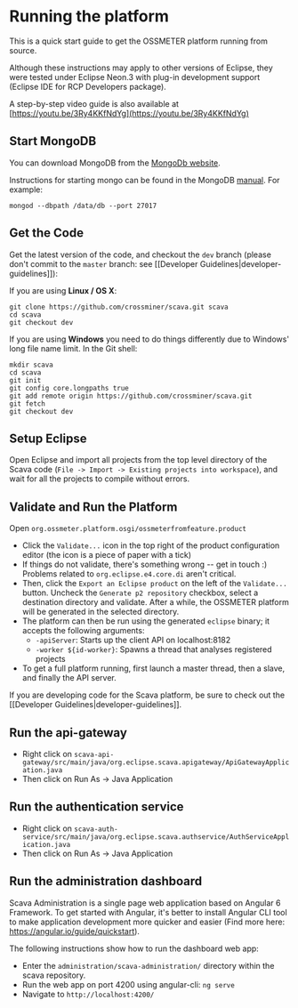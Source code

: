 
# Running the platform

This is a quick start guide to get the OSSMETER platform running from source.

Although these instructions may apply to other versions of Eclipse, they were tested under Eclipse Neon.3 with plug-in development support (Eclipse IDE for RCP Developers package).

A step-by-step video guide is also available at [https://youtu.be/3Ry4KKfNdYg](https://youtu.be/3Ry4KKfNdYg)

## Start MongoDB

You can download MongoDB from the [MongoDb website](http://www.mongodb.org/downloads).

Instructions for starting mongo can be found in the MongoDB [manual](http://docs.mongodb.org/manual/). For example:

````Shell
mongod --dbpath /data/db --port 27017
````

## Get the Code

Get the latest version of the code, and checkout the `dev` branch (please don't commit to the `master` branch: see [[Developer Guidelines|developer-guidelines]]):

If you are using __Linux / OS X__:
````Shell
git clone https://github.com/crossminer/scava.git scava
cd scava
git checkout dev
````

If you are using __Windows__ you need to do things differently due to Windows' long file name limit. In the Git shell:
````Shell
mkdir scava
cd scava
git init
git config core.longpaths true
git add remote origin https://github.com/crossminer/scava.git
git fetch
git checkout dev
````

## Setup Eclipse

Open Eclipse and import all projects from the top level directory of the Scava code (`File -> Import -> Existing projects into workspace`), and wait for all the projects to compile without errors.

## Validate and Run the Platform

Open `org.ossmeter.platform.osgi/ossmeterfromfeature.product`
  * Click the `Validate...` icon in the top right of the product configuration editor (the icon is a piece of paper with a tick)
  * If things do not validate, there's something wrong -- get in touch :) Problems related to `org.eclipse.e4.core.di` aren't critical.
  * Then, click the `Export an Eclipse product` on the left of the `Validate...` button. Uncheck the `Generate p2 repository` checkbox, select a destination directory and validate. After a while, the OSSMETER platform will be generated in the selected directory.
  * The platform can then be run using the generated `eclipse` binary; it accepts the following arguments:
    * `-apiServer`: Starts up the client API on localhost:8182
    * `-worker ${id-worker}`: Spawns a thread that analyses registered projects
  * To get a full platform running, first launch a master thread, then a slave, and finally the API server.

If you are developing code for the Scava platform, be sure to check out the [[Developer Guidelines|developer-guidelines]].

## Run the api-gateway

  * Right click on
`scava-api-gateway/src/main/java/org.eclipse.scava.apigateway/ApiGatewayApplication.java`
  * Then click on Run As -> Java Application

## Run the authentication service

  * Right click on
`scava-auth-service/src/main/java/org.eclipse.scava.authservice/AuthServiceApplication.java`
  * Then click on Run As -> Java Application

## Run the administration dashboard

Scava Administration is a single page web application based on Angular 6 Framework. To get started with Angular, it's better to install Angular CLI tool to make application development more quicker and easier (Find more here: https://angular.io/guide/quickstart).

The following instructions show how to run the dashboard web app:
  * Enter the `administration/scava-administration/` directory within the scava repository.
  * Run the web app on port 4200 using angular-cli: `ng serve`
  * Navigate to `http://localhost:4200/`

  
